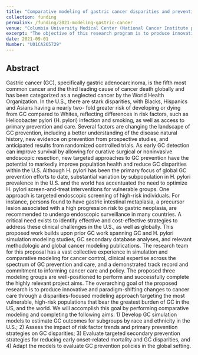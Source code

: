 ```yaml
---
title: "Comparative modeling of gastric cancer disparities and prevention in the US and globally"
collection: funding
permalink: /funding/2021-modeling-gastric-cancer
venue: "Columbia University Medical Center (National Cancer Institute prime)"
excerpt: "The objective of this research program is to produce innovative and paradigm-shifting changes to cancer care through a disparities-focused modeling approach targeting the most vulnerable, high-risk populations that bear the greatest burden of gastric cancer in the US, and the world."
date: 2021-09-01
Number: "U01CA265729"
---
```


## Abstract
Gastric cancer (GC), specifically gastric adenocarcinoma, is the fifth most common cancer and the third leading cause of cancer death globally and has been categorized as a neglected cancer by the World Health Organization. In the U.S., there are stark disparities, with Blacks, Hispanics and Asians having a nearly two- fold greater risk of developing or dying from GC compared to Whites, reflecting differences in risk factors, such as Helicobacter pylori (H. pylori) infection and smoking, as well as access to primary prevention and care. Several factors are changing the landscape of GC prevention, including a better understanding of the disease natural history, new evidence on prevention from prospective studies, and anticipated results from randomized controlled trials. As early GC detection can improve survival by allowing for curative surgical or noninvasive endoscopic resection, new targeted approaches to GC prevention have the potential to markedly improve population health and reduce GC disparities within the U.S. Although H. pylori has been the primary focus of global GC prevention efforts to date, substantial variation by subpopulation in H. pylori prevalence in the U.S. and the world has accentuated the need to optimize H. pylori screen-and-treat interventions for vulnerable groups. One approach is targeted endoscopic screening of high-risk individuals. For instance, persons found to have gastric intestinal metaplasia, a precursor lesion associated with a high progression risk to gastric neoplasia, are recommended to undergo endoscopic surveillance in many countries. A critical need exists to identify effective and cost-effective strategies to address these clinical challenges in the U.S., as well as globally. This proposed work builds upon prior GC work spanning GC and H. pylori simulation modeling studies, GC secondary database analyses, and relevant methodologic and global cancer modeling publications. The research team for this proposal has a vast collective experience in simulation and comparative modeling for cancer control, clinical expertise across the spectrum of GC prevention and care, and a demonstrated track record and commitment to informing cancer care and policy. The proposed three modeling groups are well-positioned to perform and successfully complete the highly relevant project aims. The overarching goal of the proposed research is to produce innovative and paradigm-shifting changes to cancer care through a disparities-focused modeling approach targeting the most vulnerable, high-risk populations that bear the greatest burden of GC in the US, and the world. We will accomplish this goal by performing comparative modeling and completing the following aims: 1) Develop GC simulation models to estimate GC outcomes for subgroups by race and ethnicity in the U.S.; 2) Assess the impact of risk factor trends and primary prevention strategies on GC disparities; 3) Evaluate targeted secondary prevention strategies for reducing early onset-related mortality and GC disparities, and 4) Adapt the models to evaluate GC prevention policies in the global setting.
